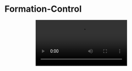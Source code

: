 # Formation-Control

<p align="center">
  <video controls>
    <source src="https://github.com/kushpatel19/Formation-Control/assets/97977579/441098c3-43d1-4d49-a80c-c8c8d6ad231c">
  </video>
</p>
